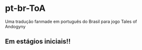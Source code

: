 # pt-br-ToA
 Uma tradução fanmade em português do Brasil para  jogo Tales of Andogyny
 
 ## Em estágios iniciais!!

